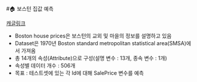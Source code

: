 #🏠 보스턴 집값 예측
 
[캐글링크](https://www.kaggle.com/competitions/house-prices-advanced-regression-techniques)


- Boston house prices은 보스턴의 교외 및 마을의 정보를 설명하고 있음
- Dataset은 1970년 Boston standard metropolitan statistical area(SMSA)에서 가져옴
- 총 14개의 속성(Attribute)으로 구성(설명 변수 : 13개, 종속 변수 : 1개)
- 속성별 데이터 개수 : 506개
- 목표 : 테스트셋에 있는 각 Id에 대해 SalePrice 변수를 예측
